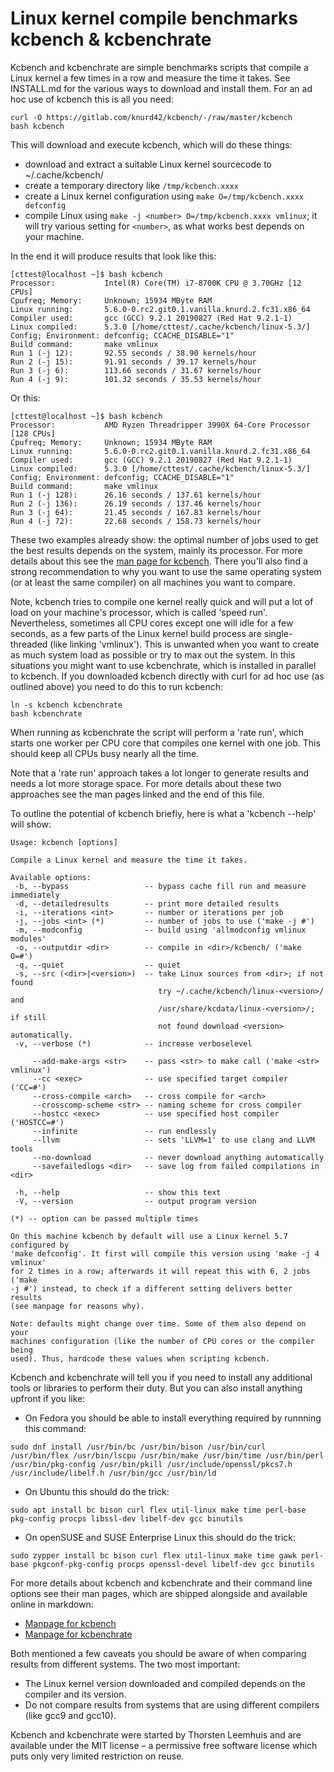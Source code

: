 Linux kernel compile benchmarks kcbench & kcbenchrate
=====================================================

Kcbench and kcbenchrate are simple benchmarks scripts that compile a Linux
kernel a few times in a row and measure the time it takes. See INSTALL.md
for the various ways to download and install them. For an ad hoc use of
kcbench this is all you need:

```
curl -O https://gitlab.com/knurd42/kcbench/-/raw/master/kcbench
bash kcbench
```

This will download and execute kcbench, which will do these things:

* download and extract a suitable Linux kernel sourcecode to ~/.cache/kcbench/
* create a temporary directory like `/tmp/kcbench.xxxx`
* create a Linux kernel configuration using `make O=/tmp/kcbench.xxxx defconfig`
* compile Linux using `make -j <number> O=/tmp/kcbench.xxxx vmlinux`; it will
  try various setting for `<number>`, as what works best depends on your
  machine.

In the end it will produce results that look like this:

```
[cttest@localhost ~]$ bash kcbench
Processor:           Intel(R) Core(TM) i7-8700K CPU @ 3.70GHz [12 CPUs]
Cpufreq; Memory:     Unknown; 15934 MByte RAM
Linux running:       5.6.0-0.rc2.git0.1.vanilla.knurd.2.fc31.x86_64
Compiler used:       gcc (GCC) 9.2.1 20190827 (Red Hat 9.2.1-1)
Linux compiled:      5.3.0 [/home/cttest/.cache/kcbench/linux-5.3/]
Config; Environment: defconfig; CCACHE_DISABLE="1"
Build command:       make vmlinux
Run 1 (-j 12):       92.55 seconds / 38.90 kernels/hour
Run 2 (-j 15):       91.91 seconds / 39.17 kernels/hour
Run 3 (-j 6):        113.66 seconds / 31.67 kernels/hour
Run 4 (-j 9):        101.32 seconds / 35.53 kernels/hour

```

Or this:

```
[cttest@localhost ~]$ bash kcbench
Processor:           AMD Ryzen Threadripper 3990X 64-Core Processor [128 CPUs]
Cpufreq; Memory:     Unknown; 15934 MByte RAM
Linux running:       5.6.0-0.rc2.git0.1.vanilla.knurd.2.fc31.x86_64
Compiler used:       gcc (GCC) 9.2.1 20190827 (Red Hat 9.2.1-1)
Linux compiled:      5.3.0 [/home/cttest/.cache/kcbench/linux-5.3/]
Config; Environment: defconfig; CCACHE_DISABLE="1"
Build command:       make vmlinux
Run 1 (-j 128):      26.16 seconds / 137.61 kernels/hour
Run 2 (-j 136):      26.19 seconds / 137.46 kernels/hour
Run 3 (-j 64):       21.45 seconds / 167.83 kernels/hour
Run 4 (-j 72):       22.68 seconds / 158.73 kernels/hour
```

These two examples already show: the optimal number of jobs used to get the
best results depends on the system, mainly its processor. For more details about
this see the
[man page for kcbench](https://gitlab.com/knurd42/kcbench/-/raw/master/kcbench.man1.md).
There you'll also find a strong recommendation to why you want to use the same
operating system (or at least the same compiler) on all machines you want to
compare.

Note, kcbench tries to compile one kernel really quick and will put a lot of
load on your machine's processor, which is called 'speed run'. Nevertheless,
sometimes all CPU cores except one will idle for a few seconds, as a few parts
of the Linux kernel build process are single-threaded (like linking 'vmlinux').
This is unwanted when you want to create as much system load as possible or try
to max out the system. In this situations you might want to use kcbenchrate,
which is installed in parallel to kcbench. If you downloaded kcbench directly
with curl for ad hoc use (as outlined above) you need to do this to run kcbench:

```
ln -s kcbench kcbenchrate
bash kcbenchrate
```

When running as kcbenchrate the script will perform a 'rate run', which starts
one worker per CPU core that compiles one kernel with one job. This should keep
all CPUs busy nearly all the time.

Note that a 'rate run' approach takes a lot longer to generate results and needs
a lot more storage space. For more details about these two approaches
see the man pages linked and the end of this file.

To outline the potential of kcbench briefly, here is what a 'kcbench --help'
will show:

```
Usage: kcbench [options]

Compile a Linux kernel and measure the time it takes.

Available options:
 -b, --bypass                 -- bypass cache fill run and measure immediately
 -d, --detailedresults        -- print more detailed results
 -i, --iterations <int>       -- number or iterations per job
 -j, --jobs <int> (*)         -- number of jobs to use ('make -j #')
 -m, --modconfig              -- build using 'allmodconfig vmlinux modules'
 -o, --outputdir <dir>        -- compile in <dir>/kcbench/ ('make O=#')
 -q, --quiet                  -- quiet
 -s, --src (<dir>|<version>)  -- take Linux sources from <dir>; if not found
                                 try ~/.cache/kcbench/linux-<version>/ and
                                 /usr/share/kcdata/linux-<version>/; if still
                                 not found download <version> automatically.
 -v, --verbose (*)            -- increase verboselevel

     --add-make-args <str>    -- pass <str> to make call ('make <str> vmlinux')
     --cc <exec>              -- use specified target compiler ('CC=#')
     --cross-compile <arch>   -- cross compile for <arch>
     --crosscomp-scheme <str> -- naming scheme for cross compiler
     --hostcc <exec>          -- use specified host compiler ('HOSTCC=#')
     --infinite               -- run endlessly
     --llvm                   -- sets 'LLVM=1' to use clang and LLVM tools
     --no-download            -- never download anything automatically
     --savefailedlogs <dir>   -- save log from failed compilations in <dir>

 -h, --help                   -- show this text
 -V, --version                -- output program version

(*) -- option can be passed multiple times

On this machine kcbench by default will use a Linux kernel 5.7 configured by
'make defconfig'. It first will compile this version using 'make -j 4 vmlinux'
for 2 times in a row; afterwards it will repeat this with 6, 2 jobs ('make
-j #') instead, to check if a different setting delivers better results
(see manpage for reasons why).

Note: defaults might change over time. Some of them also depend on your
machines configuration (like the number of CPU cores or the compiler being
used). Thus, hardcode these values when scripting kcbench.
```

Kcbench and kcbenchrate will tell you if you need to install any additional
tools or libraries to perform their duty. But you can also install anything
upfront if you like:

 * On Fedora you should be able to install everything required by runnning
 this command:

 ```
sudo dnf install /usr/bin/bc /usr/bin/bison /usr/bin/curl /usr/bin/flex /usr/bin/lscpu /usr/bin/make /usr/bin/time /usr/bin/perl /usr/bin/pkg-config /usr/bin/pkill /usr/include/openssl/pkcs7.h /usr/include/libelf.h /usr/bin/gcc /usr/bin/ld
```

 * On Ubuntu this should do the trick:

 ```
sudo apt install bc bison curl flex util-linux make time perl-base pkg-config procps libssl-dev libelf-dev gcc binutils
```

 * On openSUSE and SUSE Enterprise Linux this should do the trick:

 ```
sudo zypper install bc bison curl flex util-linux make time gawk perl-base pkgconf-pkg-config procps openssl-devel libelf-dev gcc binutils
```

For more details about kcbench and kcbenchrate and their command line options
see their man pages, which are shipped alongside and available online in
markdown:

* [Manpage for kcbench](https://gitlab.com/knurd42/kcbench/-/raw/master/kcbench.man1.md)
* [Manpage for kcbenchrate](https://gitlab.com/knurd42/kcbench/-/raw/master/kcbenchrate.man1.md)

Both mentioned a few caveats you should be aware of when comparing results
from different systems. The two most important:

 * The Linux kernel version downloaded and compiled depends on the compiler and
 its version.
 * Do not compare results from systems that are using different compilers (like
 gcc9 and gcc10).

Kcbench and kcbenchrate were started by Thorsten Leemhuis and are available
under the MIT license – a permissive free software license which puts only
very limited restriction on reuse.
